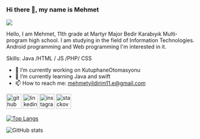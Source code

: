 ### Hi there 👋, my name is Mehmet
![](https://blogger.googleusercontent.com/img/b/R29vZ2xl/AVvXsEgo6ZZHuns-ra6qXugYhDCL8KrlOdpFLNlTAfc0UE9n48b7N-BWfRO4Ex0uCvT2ydIacdZPZLtAElzhj_d79-Aunwv92r0INgvjH_PDLfeWzs7j4ZfVbMshwYW9lOemdUQz8nr0YE3L-MDyggFpnB4_UDBpUyQcsDH_yQ6Mrcn8t_vQiYSUFBhIiS2S/s1600/Android-IO22AndroidDevRecap_Header.png)

Hello, I am Mehmet, 11th grade at Martyr Major Bedir Karabıyık Multi-program high school.
    I am studying in the field of Information Technologies. Android programming and Web programming
    I'm interested in it.

Skills: Java /HTML / JS /PHP/ CSS

- 🔭 I’m currently working on KutuphaneOtomasyonu 
- 🌱 I’m currently learning Java and swift 
- 📫 How to reach me: mehmetyildirim11.e@gmail.com 


[<img src='https://cdn.jsdelivr.net/npm/simple-icons@3.0.1/icons/github.svg' alt='github' height='40'>](https://github.com/Erlikhan35)  [<img src='https://cdn.jsdelivr.net/npm/simple-icons@3.0.1/icons/linkedin.svg' alt='linkedin' height='40'>](https://www.linkedin.com/in/www.linkedin.com/in/mehmet-yıldırım-59b44a2b7/)  [<img src='https://cdn.jsdelivr.net/npm/simple-icons@3.0.1/icons/instagram.svg' alt='instagram' height='40'>](https://www.instagram.com/erlik_han1/)  [<img src='https://cdn.jsdelivr.net/npm/simple-icons@3.0.1/icons/stackoverflow.svg' alt='stackoverflow' height='40'>](https://stackoverflow.com/users/23475612)  

[![Top Langs](https://github-readme-stats.vercel.app/api/top-langs/?username=Erlikhan35)](https://github.com/anuraghazra/github-readme-stats)

![GitHub stats](https://github-readme-stats.vercel.app/api?username=Erlikhan35&show_icons=true)  

